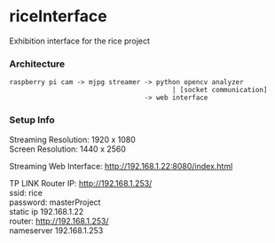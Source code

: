 # riceInterface
Exhibition interface for the rice project

### Architecture
```
raspberry pi cam -> mjpg streamer -> python opencv analyzer
                                         | [socket communication]
                                  -> web interface
```

### Setup Info
Streaming Resolution: 1920 x 1080  
Screen Resolution: 1440 x 2560

Streaming Web Interface:
http://192.168.1.22:8080/index.html

TP LINK Router IP:
http://192.168.1.253/  
ssid: rice  
password: masterProject  
static ip 192.168.1.22  
router: http://192.168.1.253/  
nameserver 192.168.1.253  

